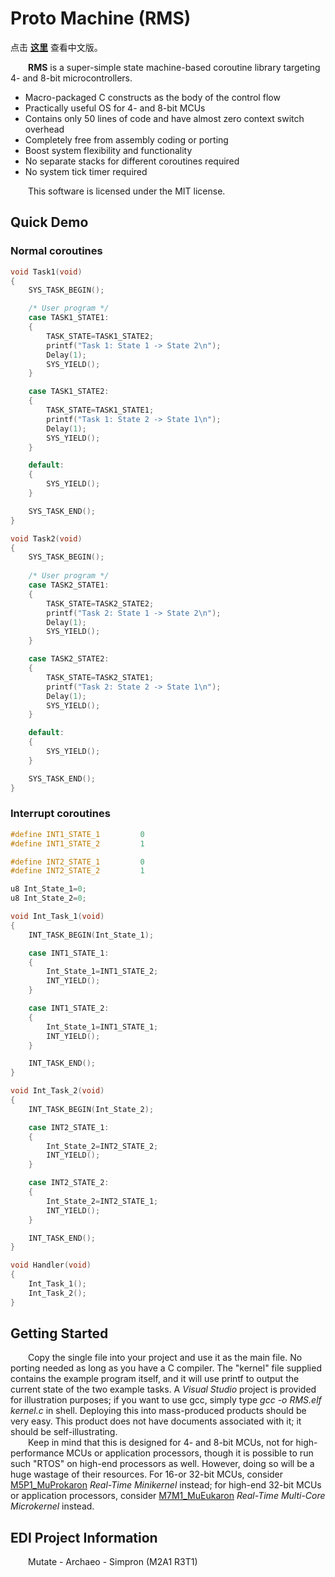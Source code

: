 # Proto Machine (RMS)

点击 **[这里](README_CN.md)** 查看中文版。

&ensp;&ensp;&ensp;&ensp;**RMS** is a super-simple state machine-based coroutine library targeting 4- and 8-bit microcontrollers.
- Macro-packaged C constructs as the body of the control flow
- Practically useful OS for 4- and 8-bit MCUs
- Contains only 50 lines of code and have almost zero context switch overhead
- Completely free from assembly coding or porting
- Boost system flexibility and functionality
- No separate stacks for different coroutines required
- No system tick timer required

&ensp;&ensp;&ensp;&ensp;This software is licensed under the MIT license.

## Quick Demo
### Normal coroutines
```C
void Task1(void)
{
    SYS_TASK_BEGIN();

    /* User program */
    case TASK1_STATE1:
    {
        TASK_STATE=TASK1_STATE2;
        printf("Task 1: State 1 -> State 2\n");
        Delay(1);
        SYS_YIELD();
    }

    case TASK1_STATE2:
    {
        TASK_STATE=TASK1_STATE1;
        printf("Task 1: State 2 -> State 1\n");
        Delay(1);
        SYS_YIELD();
    }

    default:
    {
        SYS_YIELD();
    }

    SYS_TASK_END();
}

void Task2(void)
{
    SYS_TASK_BEGIN();
    
    /* User program */
    case TASK2_STATE1:
    {
        TASK_STATE=TASK2_STATE2;
        printf("Task 2: State 1 -> State 2\n");
        Delay(1);
        SYS_YIELD();
    }

    case TASK2_STATE2:
    {
        TASK_STATE=TASK2_STATE1;
        printf("Task 2: State 2 -> State 1\n");
        Delay(1);
        SYS_YIELD();
    }

    default:
    {
        SYS_YIELD();
    }

    SYS_TASK_END();
}
```

### Interrupt coroutines 
```C
#define INT1_STATE_1         0
#define INT1_STATE_2         1

#define INT2_STATE_1         0
#define INT2_STATE_2         1

u8 Int_State_1=0;
u8 Int_State_2=0;

void Int_Task_1(void)
{
    INT_TASK_BEGIN(Int_State_1);

    case INT1_STATE_1:
    {
        Int_State_1=INT1_STATE_2;
        INT_YIELD();
    }

    case INT1_STATE_2:
    {
        Int_State_1=INT1_STATE_1;
        INT_YIELD();
    }

    INT_TASK_END();
}

void Int_Task_2(void)
{
    INT_TASK_BEGIN(Int_State_2);

    case INT2_STATE_1:
    {
        Int_State_2=INT2_STATE_2;
        INT_YIELD();
    }

    case INT2_STATE_2:
    {
        Int_State_2=INT2_STATE_1;
        INT_YIELD();
    }

    INT_TASK_END();
}

void Handler(void)
{
    Int_Task_1();
    Int_Task_2();
}
```

## Getting Started

&ensp;&ensp;&ensp;&ensp;Copy the single file into your project and use it as the main file. No porting needed as long as you have a C compiler. The "kernel" file supplied contains the example program itself, and it will use printf to output the current state of the two example tasks. A _Visual Studio_ project is provided for illustration purposes; if you want to use gcc, simply type _gcc -o RMS.elf kernel.c_ in shell. Deploying this into mass-produced products should be very easy. This product does not have documents associated with it; it should be self-illustrating.  
&ensp;&ensp;&ensp;&ensp;Keep in mind that this is designed for 4- and 8-bit MCUs, not for high-performance MCUs or application processors, though it is possible to run such "RTOS" on high-end processors as well. However, doing so will be a huge wastage of their resources. For 16-or 32-bit MCUs, consider [M5P1_MuProkaron](https://github.com/EDI-Systems/M5P1_MuProkaron) _Real-Time Minikernel_ instead; for high-end 32-bit MCUs or application processors, consider [M7M1_MuEukaron](https://github.com/EDI-Systems/M7M1_MuEukaron) _Real-Time Multi-Core Microkernel_ instead.

## EDI Project Information
&ensp;&ensp;&ensp;&ensp;Mutate - Archaeo - Simpron (M2A1 R3T1)
